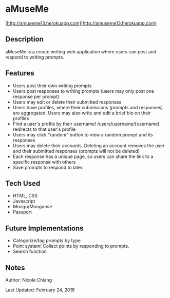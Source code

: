 # aMuseMe

[http://amuseme13.herokuapp.com](http://amuseme13.herokuapp.com)


## Description
aMuseMe is a create writing web application where users can post and respond to writing prompts.



## Features
- Users post their own writing prompts
- Users post responses to writing prompts (users may only post one response per prompt)
- Users may edit or delete their submitted responses
- Users have profiles, where their submissions (prompts and responses) are aggregated. Users may also write and edit a brief bio on their profiles
- Find a user's profile by their username! /users/username/[username] redirects to that user's profile
- Users may click "random" button to view a random prompt and its responses 
- Users may delete their accounts. Deleting an account removes the user and their submitted responses (prompts will not be deleted)
- Each response has a unique page, so users can share the link to a specific response with others
- Save prompts to respond to later.




## Tech Used
- HTML, CSS
- Javascript
- Mongo/Mongoose
- Passport



## Future Implementations
- Categorize/tag prompts by type
- Point system! Collect points by responding to prompts.
- Search function



## Notes
Author: Nicole Chiang

Last Updated: February 24, 2016
